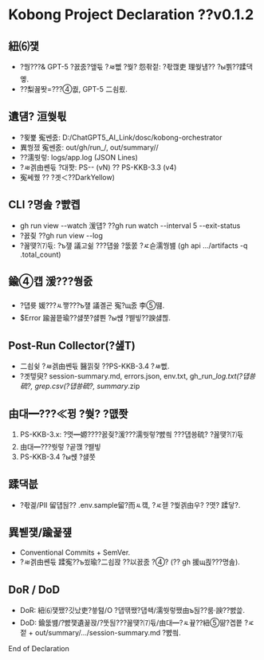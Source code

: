 # Kobong Project Declaration ??v0.1.2

## 紐⑹쟻
- ?쒕???& GPT-5 ?꾨줈?앺듃 ?ㅽ뻾 ?쒖? 怨좎젙: ?좏깮吏 理쒖냼?? ?ы쁽??蹂댁옣.
- ??梨꾪똿=???④퀎, GPT-5 二쇰룄.

## 遺덈? 洹쒖튃
- ?묒뾽 寃쎈줈: D:/ChatGPT5_AI_Link/dosc/kobong-orchestrator
- 異쒕젰 寃쎈줈: out/gh/run_<RunID>/, out/summary/<timestamp>/
- ??濡쒓렇: logs/app.log (JSON Lines)
- ?ㅽ겕由쏀듃 ?대쫫: PS-<BLOCK>-<STEP> (vN)  ?? PS-KKB-3.3 (v4)
- 寃쎄퀬 ?? ?곗＜??DarkYellow)

## CLI ?명솚 ?뺤콉
- gh run view --watch 湲덉? ??gh run watch <runId> --interval 5 --exit-status
- ?꾨즺 ??gh run view <runId> --log
- ?꾪떚?⑺듃: ?ъ쟾 議고쉶 ???덉쓣 ?뚮쭔 ?ㅼ슫濡쒕뱶 (gh api .../artifacts -q .total_count)

## 鍮④컙 湲???쒕줈
- ?덉륫 媛???ㅻ쪟???ъ쟾 議곌굔 寃?щ줈 李⑤떒.
- $Error 踰꾪띁瑜??섏쭛?섏뿬 ?ы썑 ?붿빟??諛섏쁺.

## Post-Run Collector(?섎Т)
- 二쇱슂 ?ㅽ겕由쏀듃 醫낅즺 ??PS-KKB-3.4 ?ㅽ뻾.
- ?곗텧臾? session-summary.md, errors.json, env.txt, gh_run_<ID>_log.txt(?덉쑝硫?, grep.csv(?덉쑝硫?, summary_<timestamp>.zip

## 由대━???≪뀡 ?쒖? ?먮쫫
1) PS-KKB-3.x: ?몃━嫄????꾨즺?湲???濡쒓렇?뺤씤 ???덉쑝硫? ?꾪떚?⑺듃
2) 由대━???쒓렇 ?곹깭 ?붿빟
3) PS-KKB-3.4 ?ы썑 ?섏쭛

## 蹂댁븞
- ?좏겙/PII 留덉뒪?? .env.sample留?而ㅻ컠, ?ㅼ젣 ?쒗겕由우? ?몃? 蹂닿?.

## 異붿쟻/踰꾩쟾
- Conventional Commits + SemVer.
- ?ㅽ겕由쏀듃 蹂寃??ъ쑀瑜?二쇱꽍 ??以꾨줈 ?④? (?? gh 援щ쾭???명솚).

## DoR / DoD
- DoR: 紐⑹쟻쨌?깃났吏?쑣텶/O ?덉떆쨌?덉쇅/濡쒓렇쨌由ъ뒪??룸·諛??뺤쓽.
- DoD: 鍮뚮뱶/?뺤쟻遺꾩꽍/?뚯뒪???꾪떚?⑺듃/由대━?ㅻ끂??紐⑤땲?곕쭅 ?ㅼ젙 + out/summary/.../session-summary.md ?뺤씤.

End of Declaration


